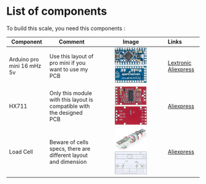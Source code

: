 # List of components 

To build this scale, you need this components :

| Component                  | Comment                                                      |                            Image                             | Links                                                        |
| -------------------------- | ------------------------------------------------------------ | :----------------------------------------------------------: | :----------------------------------------------------------- |
| Arduino pro mini 16 mHz 5v | Use this layout of pro mini if you want to use my PCB        | <img src="/Images/pro-mini-5v.jpg" alt="pro mini" width="50%" height="50%" />  <img src="/Images/pro-mini-5v-bottom.jpg" alt="pro mini" width="50%" height="50%" /> | [Lextronic](https://www.lextronic.fr/pro-mini-5v-16-mhz-dev-11113-3176.html) [Aliexpress](https://fr.aliexpress.com/item/4001333020139.html?spm=a2g0s.9042311.0.0.27426c372ZpzLf) |
| HX711                      | Only this module with this layout is compatible with the designed PCB | <img src="/Images/hx711-top.jpg" alt="hx711 top" width="50%" height="50%" /> <img src="/Images/hx711-bottom.jpg" alt="hx711 top" width="50%" height="50%" /> | [Aliexpress](https://fr.aliexpress.com/item/32887817503.html?spm=a2g0s.9042311.0.0.29fb6c37h6HlYk) |
| Load Cell                  | Beware of cells specs, there are different layout and dimension | <img src="/Images/LoadCell.jpg" alt="LoadCell" width="50%" height="50%" /> <img src="/Images/LoadCell-Specs.jpg" alt="LoadCell" width="50%" height="50%" />| [Aliexpress](https://fr.aliexpress.com/item/32763073298.html?spm=a2g0s.9042311.0.0.29fb6c37h6HlYk) |

